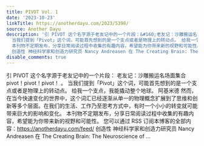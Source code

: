 ```yaml
---
title: PIVOT Vol. 1
date: '2023-10-23'
linkTitle: https://anotherdayu.com/2023/5398/
source: Another Dayu
description: '引 PIVOT 这个名字源于老友记中的一个片段：&#160;老友记：沙雕搬运名场面集合 pivot！pivot！pivot！&#160;。
  当我们提到「Pivot」这个词，可能首先想到的是一个支点或者是物理上的转动点。 给我一个支点，我能撬动整个地球。 阿基米德 然而，在当今快速变化的世界中，这个词汇已经逐渐从单一的物理概念扩展到了思维和创新等多个层面。在我们的生活、工作乃至思考方式中，有时一个小小的转变就可能带来巨大的影响和变化。
  本刊物不定期发布，分享日常阅读过程中收集的有趣内容，希望能为你带来新的视野和可能性。 您可以通过 RSS 订阅本博客的全部内容：https://anotherdayu.com/feed/
  创造性 神经科学家和创造力研究员 Nancy Andreasen 在 The Creating Brain: The Neuroscience of ...'
disable_comments: true
---
```

引 PIVOT 这个名字源于老友记中的一个片段：&#160;老友记：沙雕搬运名场面集合 pivot！pivot！pivot！&#160;。 当我们提到「Pivot」这个词，可能首先想到的是一个支点或者是物理上的转动点。 给我一个支点，我能撬动整个地球。 阿基米德 然而，在当今快速变化的世界中，这个词汇已经逐渐从单一的物理概念扩展到了思维和创新等多个层面。在我们的生活、工作乃至思考方式中，有时一个小小的转变就可能带来巨大的影响和变化。 本刊物不定期发布，分享日常阅读过程中收集的有趣内容，希望能为你带来新的视野和可能性。 您可以通过 RSS 订阅本博客的全部内容：https://anotherdayu.com/feed/ 创造性 神经科学家和创造力研究员 Nancy Andreasen 在 The Creating Brain: The Neuroscience of ...